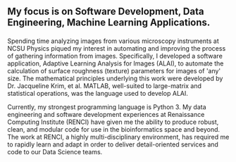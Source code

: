 ## <p> My focus is on Software Development, Data Engineering, Machine Learning Applications.  
Spending time analyzing images from various microscopy instruments
at NCSU Physics piqued my interest in automating and improving the
process of gathering information from images. Specifically, I
developed a software application, Adaptive Learning Analysis for Images (ALAI),
to automate the calculation of surface roughness (texture) parameters 
for images of 'any' size. The mathematical principles underlying this work 
were developed by Dr. Jacqueline Krim, et al. MATLAB, well-suited to large-matrix
and statistical operations, was the language used to develop ALAI. </p>

<p>Currently, my strongest programming language is Python 3. My data engineering and software development experiences at 
Renaissance Computing Institute (RENCI) have given me the ability to produce 
robust, clean, and modular code for use in the bioinformatics space and beyond. 
The work at RENCI, a highly multi-disciplinary environment, has required me to
rapidly learn and adapt in order to deliver detail-oriented services and code 
to our Data Science teams.</p>
